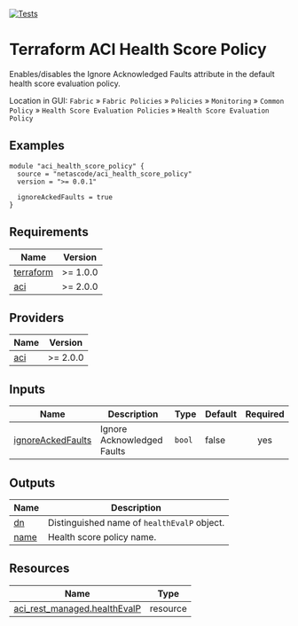 <!-- BEGIN_TF_DOCS -->
[![Tests](https://github.com/netascode/terraform-aci-health-score-policy/actions/workflows/test.yml/badge.svg)](https://github.com/netascode/terraform-aci-health-score-policy/actions/workflows/test.yml)

# Terraform ACI Health Score Policy

Enables/disables the Ignore Acknowledged Faults attribute in the default health score evaluation policy.

Location in GUI:
`Fabric` » `Fabric Policies` » `Policies` » `Monitoring` » `Common Policy` » `Health Score Evaluation Policies` » `Health Score Evaluation Policy`

## Examples

```hcl
module "aci_health_score_policy" {
  source = "netascode/aci_health_score_policy"
  version = ">= 0.0.1"

  ignoreAckedFaults = true
}
```

## Requirements

| Name | Version |
|------|---------|
| <a name="requirement_terraform"></a> [terraform](#requirement\_terraform) | >= 1.0.0 |
| <a name="requirement_aci"></a> [aci](#requirement\_aci) | >= 2.0.0 |

## Providers

| Name | Version |
|------|---------|
| <a name="provider_aci"></a> [aci](#provider\_aci) | >= 2.0.0 |

## Inputs

| Name | Description | Type | Default | Required |
|------|-------------|------|---------|:--------:|
| <a name="input_ignoreAckedFaults"></a> [ignoreAckedFaults](#input\_name) | Ignore Acknowledged Faults | `bool` | false | yes |

## Outputs

| Name | Description |
|------|-------------|
| <a name="output_dn"></a> [dn](#output\_dn) | Distinguished name of `healthEvalP` object. |
| <a name="output_name"></a> [name](#output\_name) | Health score policy name. |

## Resources

| Name | Type |
|------|------|
| [aci_rest_managed.healthEvalP](https://registry.terraform.io/providers/CiscoDevNet/aci/latest/docs/resources/rest_managed) | resource |
<!-- END_TF_DOCS -->
